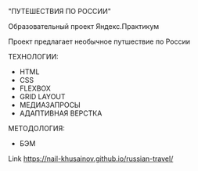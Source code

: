 "ПУТЕШЕСТВИЯ ПО РОССИИ"

Образовательный проект Яндекс.Практикум

Проект предлагает необычное путшествие по России 

  ТЕХНОЛОГИИ:
  - HTML
  - CSS
  - FLEXBOX
  - GRID LAYOUT
  - МЕДИАЗАПРОСЫ
  - АДАПТИВНАЯ ВЕРСТКА

  МЕТОДОЛОГИЯ: 
  - БЭМ

Link https://nail-khusainov.github.io/russian-travel/